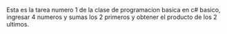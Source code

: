 Esta es la tarea numero 1 de la clase de programacion basica en c# basico, ingresar 4 numeros y sumas los 2 primeros y obtener el producto de los 2 ultimos.
